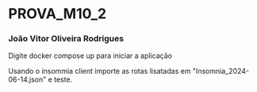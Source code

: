 # PROVA_M10_2

### João Vitor Oliveira Rodrigues

Digite docker compose up para iniciar a aplicação

Usando o insommia client importe as rotas lisatadas em "Insomnia_2024-06-14.json" e teste.